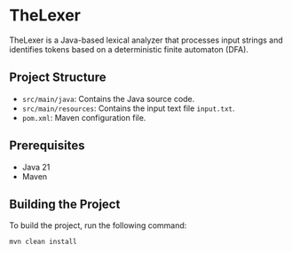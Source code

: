 # TheLexer

TheLexer is a Java-based lexical analyzer that processes input strings and identifies tokens based on a deterministic finite automaton (DFA).

## Project Structure

- `src/main/java`: Contains the Java source code.
- `src/main/resources`: Contains the input text file `input.txt`.
- `pom.xml`: Maven configuration file.

## Prerequisites

- Java 21
- Maven

## Building the Project

To build the project, run the following command:

```sh
mvn clean install
